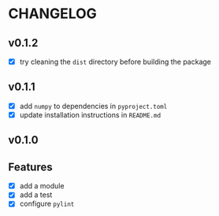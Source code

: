 # CHANGELOG

## v0.1.2
- [x] try cleaning the `dist` directory before building the package

## v0.1.1
- [x] add `numpy` to dependencies in `pyproject.toml`
- [x] update installation instructions in `README.md`

## v0.1.0
## Features
- [x] add a module
- [x] add a test
- [x] configure `pylint`